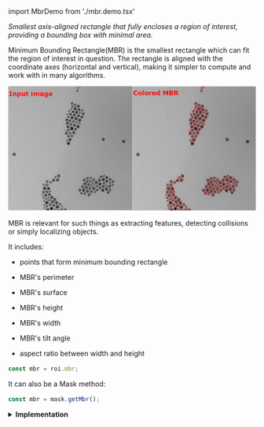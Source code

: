 import MbrDemo from './mbr.demo.tsx'

_Smallest axis-aligned rectangle that fully encloses a region of interest, providing a bounding box with minimal area._

Minimum Bounding Rectangle(MBR) is the smallest rectangle which can fit the region of interest in question.
The rectangle is aligned with the coordinate axes (horizontal and vertical), making it simpler to compute and work with in many algorithms.

![MBR output](./img/inputOutputMbr.png)

MBR is relevant for such things as extracting features, detecting collisions or simply localizing objects.

It includes:

- points that form minimum bounding rectangle

- MBR's perimeter

- MBR's surface

- MBR's height

- MBR's width

- MBR's tilt angle

- aspect ratio between width and height

```ts
const mbr = roi.mbr;
```

It can also be a Mask method:

```ts
const mbr = mask.getMbr();
```

<details><summary><b>Implementation</b></summary>

Here's how Minimum Bounding Rectangle is calculated in ImageJS:

</details>
